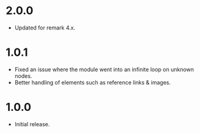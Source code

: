 # 2.0.0

* Updated for remark 4.x.

# 1.0.1

* Fixed an issue where the module went into an infinite loop on unknown nodes.
* Better handling of elements such as reference links & images.

# 1.0.0

* Initial release.

